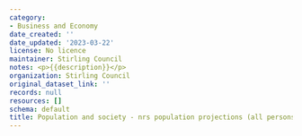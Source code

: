 ```yaml
---
category:
- Business and Economy
date_created: ''
date_updated: '2023-03-22'
license: No licence
maintainer: Stirling Council
notes: <p>{{description}}</p>
organization: Stirling Council
original_dataset_link: ''
records: null
resources: []
schema: default
title: Population and society - nrs population projections (all persons 2018)
---
```

